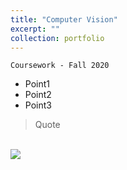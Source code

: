 ```yaml
---
title: "Computer Vision"
excerpt: ""
collection: portfolio
---
```


`Coursework - Fall 2020`

* Point1
* Point2
* Point3
> Quote

<br/><img src='/images/500x300.png'>